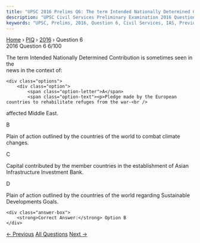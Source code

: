 ```yaml
---
title: "UPSC 2016 Prelims Q6: The term Intended Nationally Determined Contribution is some..."
description: "UPSC Civil Services Preliminary Examination 2016 Question 6 with options and answer"
keywords: "UPSC, Prelims, 2016, Question 6, Civil Services, IAS, Previous Year Questions"
---
```


<nav class="breadcrumb">
    <a href="../../">Home</a>
    <span>›</span>
    <a href="../">PIQ</a>
    <span>›</span>
    <a href="./">2016</a>
    <span>›</span>
    <span>Question 6</span>
</nav>

<div class="question-header">
    <div class="question-meta">
        <span class="year-badge">2016</span>
        <span class="question-number">Question 6</span>
        <span class="progress">6/100</span>
    </div>
    <div class="progress-bar">
        <div class="progress-fill" style="width: 6.0%"></div>
    </div>
</div>

<div class="question-content">
    <div class="question-text">
        <p>The term Intended Nationally Determined Contribution is sometimes seen in the<br />
news in the context of:</p>
    </div>
    
    <div class="options">
        <div class="option">
            <span class="option-letter">A</span>
            <span class="option-text"><p>Pledge made by the European countries to rehabilitate refuges from the war-<br />
affected Middle East.</p></span>
        </div>
        <div class="option correct">
            <span class="option-letter">B</span>
            <span class="option-text"><p>Plain of action outlined by the countries of the world to combat climate<br />
changes.</p></span>
        </div>
        <div class="option">
            <span class="option-letter">C</span>
            <span class="option-text"><p>Capital contributed by the member countries in the establishment of Asian<br />
Infrastructure Investment Bank.</p></span>
        </div>
        <div class="option">
            <span class="option-letter">D</span>
            <span class="option-text"><p>Plain of action outlined by the countries of the world regarding Sustainable<br />
Developments Goals.</p></span>
        </div>
    </div>

    <div class="answer-box">
        <strong>Correct Answer:</strong> Option B
    </div>
</div>

<div class="question-nav">
    <a href="../q005-with-reference-to-lifi-recently-in-the-news-which/" class="nav-btn prev">← Previous</a>
    <a href="../" class="nav-btn center">All Questions</a>
    <a href="../q007-which-one-of-the-following-is-a-purpose-of-uday-a/" class="nav-btn next">Next →</a>
</div>
